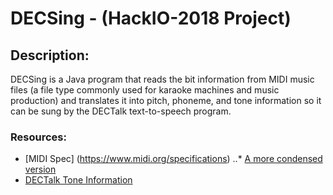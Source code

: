 # DECSing - (HackIO-2018 Project)

## Description:
DECSing is a Java program that reads the bit information from MIDI music files (a file type commonly used for karaoke machines and music production) and translates it into pitch, phoneme, and tone information so it can be sung by the DECTalk text-to-speech program.

### Resources:
 * [MIDI Spec] (https://www.midi.org/specifications)
 ..* [A more condensed version](https://www.cs.cmu.edu/~music/cmsip/readings/davids-midi-spec.htm)
 * [DECTalk Tone Information](https://msu.edu/course/asc/232/song_project/dectalk_pages/DECtalk%20Singing.html)
 
